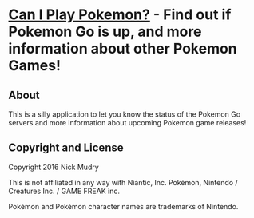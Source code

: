 # [Can I Play Pokemon?](http://caniplaypokemon.com/) - Find out if Pokemon Go is up, and more information about other Pokemon Games!

## About
This is a silly application to let you know the status of the Pokemon Go servers and more information about upcoming Pokemon game releases! 

## Copyright and License

Copyright 2016 Nick Mudry

This is not affiliated in any way with Niantic, Inc. Pokémon, Nintendo / Creatures Inc. / GAME FREAK inc. 

Pokémon and Pokémon character names are trademarks of Nintendo. 
